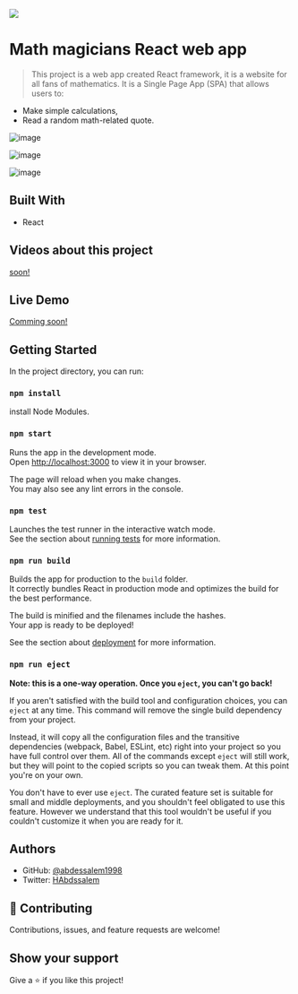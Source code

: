 ![](https://img.shields.io/badge/Microverse-blueviolet)

# Math magicians  React web app

> This project is a web app created React framework, it is a website for all fans of mathematics. It is a Single Page App (SPA) that allows users to:
- Make simple calculations,
- Read a random math-related quote.

![image](https://user-images.githubusercontent.com/89970442/150215216-bf2cddd3-15f9-44b9-a29f-3c7182abc05e.png)

![image](https://user-images.githubusercontent.com/89970442/150215056-ac1bc94c-7fb8-439e-b25a-65b457a0ea11.png)

![image](https://user-images.githubusercontent.com/89970442/150215108-5c0d1636-52ba-46e2-9a1a-4a9ae19d81db.png)


## Built With

- React

## Videos about this project

[soon!]()

## Live Demo

[Comming soon!]()

## Getting Started

In the project directory, you can run:

### `npm install`
install Node Modules.

### `npm start`

Runs the app in the development mode.\
Open [http://localhost:3000](http://localhost:3000) to view it in your browser.

The page will reload when you make changes.\
You may also see any lint errors in the console.

### `npm test`

Launches the test runner in the interactive watch mode.\
See the section about [running tests](https://facebook.github.io/create-react-app/docs/running-tests) for more information.

### `npm run build`

Builds the app for production to the `build` folder.\
It correctly bundles React in production mode and optimizes the build for the best performance.

The build is minified and the filenames include the hashes.\
Your app is ready to be deployed!

See the section about [deployment](https://facebook.github.io/create-react-app/docs/deployment) for more information.

### `npm run eject`

**Note: this is a one-way operation. Once you `eject`, you can't go back!**

If you aren't satisfied with the build tool and configuration choices, you can `eject` at any time. This command will remove the single build dependency from your project.

Instead, it will copy all the configuration files and the transitive dependencies (webpack, Babel, ESLint, etc) right into your project so you have full control over them. All of the commands except `eject` will still work, but they will point to the copied scripts so you can tweak them. At this point you're on your own.

You don't have to ever use `eject`. The curated feature set is suitable for small and middle deployments, and you shouldn't feel obligated to use this feature. However we understand that this tool wouldn't be useful if you couldn't customize it when you are ready for it.

## Authors

- GitHub: [@abdessalem1998](https://https://github.com/abdessalem1998.com/rdnrn)
- Twitter: [HAbdssalem](https://twitter.com/HAbdssalem)


## 🤝 Contributing

Contributions, issues, and feature requests are welcome!

## Show your support

Give a ⭐️ if you like this project!
